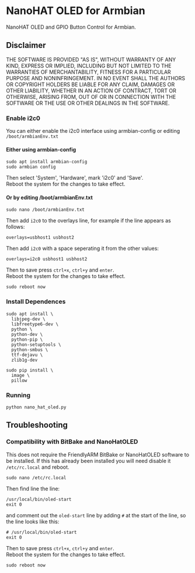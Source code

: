 # NanoHAT OLED for Armbian
NanoHAT OLED and GPIO Button Control for Armbian.

## Disclaimer

THE SOFTWARE IS PROVIDED "AS IS", WITHOUT WARRANTY OF ANY KIND, EXPRESS OR
IMPLIED, INCLUDING BUT NOT LIMITED TO THE WARRANTIES OF MERCHANTABILITY,
FITNESS FOR A PARTICULAR PURPOSE AND NONINFRINGEMENT. IN NO EVENT SHALL THE
AUTHORS OR COPYRIGHT HOLDERS BE LIABLE FOR ANY CLAIM, DAMAGES OR OTHER
LIABILITY, WHETHER IN AN ACTION OF CONTRACT, TORT OR OTHERWISE, ARISING FROM,
OUT OF OR IN CONNECTION WITH THE SOFTWARE OR THE USE OR OTHER DEALINGS IN
THE SOFTWARE.

### Enable i2c0
You can either enable the i2c0 interface using armbian-config or editing `/boot/armbianEnv.txt`

#### Either using armbian-config
```
sudo apt install armbian-config
sudo armbian config
```
Then select 'System', 'Hardware', mark 'i2c0' and 'Save'.  
Reboot the system for the changes to take effect.

#### Or by editing /boot/armbianEnv.txt
```
sudo nano /boot/armbianEnv.txt
```
Then add `i2c0` to the overlays line, for example if the line appears as follows:
```
overlays=usbhost1 usbhost2
```
Then add `i2c0` with a space seperating it from the other values:
```
overlays=i2c0 usbhost1 usbhost2
```
Then to save press `ctrl+x`, `ctrl+y` and `enter`.  
Reboot the system for the changes to take effect.
```
sudo reboot now
```

### Install Dependences
```
sudo apt install \
  libjpeg-dev \
  libfreetype6-dev \
  python \
  python-dev \
  python-pip \
  python-setuptools \
  python-smbus \
  ttf-dejavu \
  zlib1g-dev

sudo pip install \
  image \
  pillow
```

### Running
```
python nano_hat_oled.py
```

## Troubleshooting

### Compatibility with BitBake and NanoHatOLED
This does not require the FriendlyARM BitBake or NanoHatOLED software to be installed. If this has already been installed you will need disable it `/etc/rc.local` and reboot.

```
sudo nano /etc/rc.local
```
Then find line the line:
```
/usr/local/bin/oled-start
exit 0
```
and comment out the `oled-start` line by adding `#` at the start of the line, so the line looks like this:
```
# /usr/local/bin/oled-start
exit 0
```
Then to save press `ctrl+x`, `ctrl+y` and `enter`.  
Reboot the system for the changes to take effect.
```
sudo reboot now
```
